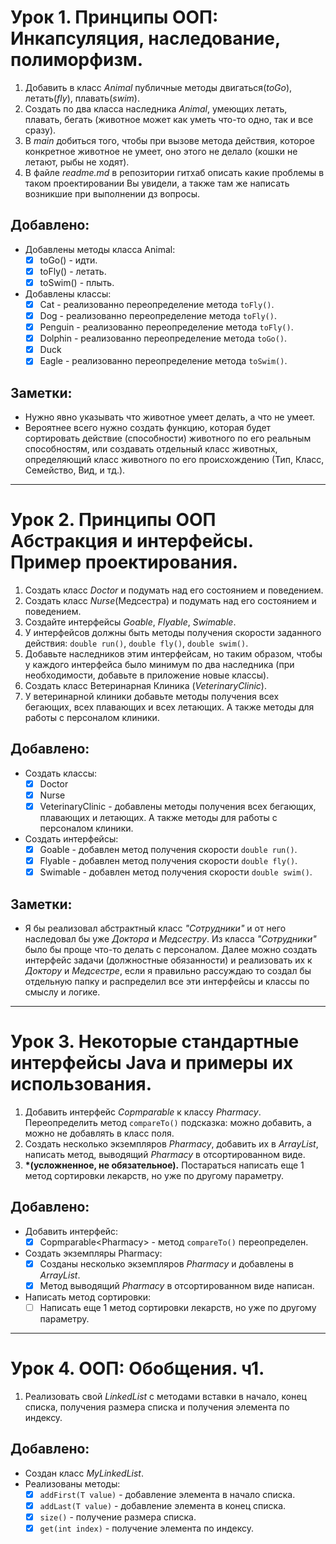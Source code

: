 # Урок 1. Принципы ООП: Инкапсуляция, наследование, полиморфизм.

1. Добавить в класс *Animal* публичные методы двигаться(*toGo*), летать(*fly*), плавать(*swim*).
2. Создать по два класса наследника *Animal*, умеющих летать, плавать, бегать (животное может как уметь что-то одно, так и все сразу).
3. В *main* добиться того, чтобы при вызове метода действия, которое конкретное животное не умеет, оно этого не делало (кошки не летают, рыбы не ходят).
4. В файле *readme.md* в репозитории гитхаб описать какие проблемы в таком проектировании Вы увидели, а также там же написать возникшие при выполнении дз вопросы.

## Добавлено:
* Добавлены методы класса Animal:
  - [x] toGo() - идти.
  - [x] toFly() - летать.
  - [x] toSwim() - плыть.
* Добавлены классы:
  - [x] Cat - реализованно переопределение метода `toFly()`.
  - [x] Dog - реализованно переопределение метода `toFly()`.
  - [x] Penguin - реализованно переопределение метода `toFly()`.
  - [x] Dolphin - реализованно переопределение метода `toGo()`.
  - [x] Duck
  - [x] Eagle - реализованно переопределение метода `toSwim()`.

## Заметки:
* Нужно явно указывать что животное умеет делать, а что не умеет.
* Вероятнее всего нужно создать функцию, которая будет сортировать действие (способности) животного по его реальным способностям, 
или создавать отдельный класс животных, определяющий класс животного по его происхождению (Тип, Класс, Семейство, Вид, и тд.).

---

# Урок 2. Принципы ООП Абстракция и интерфейсы. Пример проектирования.

1. Создать класс *Doctor* и подумать над его состоянием и поведением.
2. Создать класс *Nurse*(Медсестра) и подумать над его состоянием и поведением.
3. Создайте интерфейсы *Goable*, *Flyable*, *Swimable*.
4. У интерфейсов должны быть методы получения скорости заданного действия: `double run()`, `double fly()`, `double swim()`.
5. Добавьте наследников этим интерфейсам, но таким образом, чтобы у каждого интерфейса было минимум по два наследника (при необходимости, добавьте в приложение новые классы).
6. Создать класс Ветеринарная Клиника (*VeterinaryClinic*).
7. У ветеринарной клиники добавьте методы получения всех бегающих, всех плавающих и всех летающих. А также методы для работы с персоналом клиники.

## Добавлено:
* Создать классы: 
  - [x] Doctor
  - [x] Nurse
  - [x] VeterinaryClinic - добавлены методы получения всех бегающих, плавающих и летающих. А также методы для работы с персоналом клиники.
* Создать интерфейсы:
  - [x] Goable - добавлен метод получения скорости `double run()`.
  - [x] Flyable - добавлен метод получения скорости `double fly()`.
  - [x] Swimable - добавлен метод получения скорости `double swim()`.

## Заметки:
* Я бы реализовал абстрактный класс *"Cотрудники"* и от него наследовал бы уже *Доктора* и *Медсестру*. Из класса *"Сотрудники"* было бы проще что-то делать с персоналом. Далее можно создать интерфейс задачи (должностные обязанности) и реализовать их к *Доктору* и *Медсестре*, если я правильно рассуждаю то создал бы отдельную папку и распределил все эти интерфейсы и классы по смыслу и логике.

---

# Урок 3. Некоторые стандартные интерфейсы Java и примеры их использования.

1. Добавить интерфейс *Copmparable<Pharmacy>* к классу *Pharmacy*. Переопределить метод `compareTo()` подсказка: можно добавить, а можно не добавлять в класс поля.
2. Создать несколько экземпляров *Pharmacy*, добавить их в *ArrayList*, написать метод, выводящий *Pharmacy* в отсортированном виде.
3. __*(усложненное, не обязательное).__ Постараться написать еще 1 метод сортировки лекарств, но уже по другому параметру.

## Добавлено:
* Добавить интерфейс:
  - [x] Copmparable\<Pharmacy> - метод `compareTo()` переопределен.
* Создать экземпляры Pharmacy:
  - [x] Созданы несколько экземпляров *Pharmacy* и добавлены в *ArrayList*.
  - [x] Метод выводящий *Pharmacy* в отсортированном виде написан.
* Написать метод сортировки:
  - [ ] Написать еще 1 метод сортировки лекарств, но уже по другому параметру.

---

# Урок 4. ООП: Обобщения. ч1.

1. Реализовать свой *LinkedList* с методами вставки в начало, конец списка, получения размера списка и получения элемента по индексу.

## Добавлено:
* Создан класс *MyLinkedList*.
* Реализованы методы:
  - [x] `addFirst(T value)` - добавление элемента в начало списка.
  - [x] `addLast(T value)` - добавление элемента в конец списка.
  - [x] `size()` - получение размера списка.
  - [x] `get(int index)` - получение элемента по индексу.